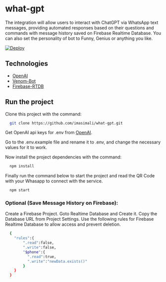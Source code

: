 # what-gpt

The integration will allow users to interact with ChatGPT via WhatsApp text messages, providing automated responses based on their questions and commands with message history saved on Firebase Realtime Database. You can also set the personality of bot to Funny, Genius or anything you like.

[![Deploy](https://www.herokucdn.com/deploy/button.svg)](https://heroku.com/deploy)

## Technologies

- [OpenAI](https://beta.openai.com/)
- [Venom-Bot](https://github.com/orkestral/venom/)
- [Firebase-RTDB](https://console.firebase.google.com/)

## Run the project

Clone this project with the command:

```bash
  git clone https://github.com/imasimali/what-gpt.git
```

Get OpenAI api keys for .env from [OpenAI](https://platform.openai.com/account/api-keys/).

Go to the .env.example file and rename it to .env, and change the necessary values ​​for it to work.

Now install the project dependencies with the command:

```bash
  npm install
```

Finally run the command below to start the project and read the QR Code with your Whasapp to connect with the service.

```bash
  npm start
```

### Optional (Save Message History on Firebase):

Create a Firebase Project. Goto Realtime Database and Create it. Copy the Database URL from Project Settings.
Use the following rules for Firebase Realtime Database to allow access and prevent deletion.

```bash
  {
    "rules":{
        ".read":false,
        ".write":false,
        "$phone":{
          ".read":true,
          ".write":"newData.exists()"
        }
    }
  }
```
